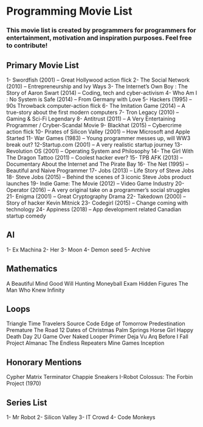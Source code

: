 # Programming Movie List
### This movie list is created by programmers for programmers for entertainment, motivation and inspiration purposes. Feel free to contribute!

## Primary Movie List

1- Swordfish (2001) – Great Hollywood action flick
2- The Social Network (2010) – Entrepreneurship and Ivy Ways
3- The Internet’s Own Boy : The Story of Aaron Swart (2014) – Coding, tech and cyber-activism
4- Who Am I : No System is Safe (2014) – From Germany with Love
5- Hackers (1995) – 90s Throwback computer-action flick
6- The Imitation Game (2014) – A true-story about the first modern computers
7- Tron Legacy (2010) – Gaming & Sci-Fi Legendary
8- Antitrust (2011) – A Very Entertaining Programmer / Cryber-Scandal Movie
9- Blackhat (2015) – Cybercrime action flick
10- Pirates of Silicon Valley (2001) – How Microsoft and Apple Started
11- War Games (1983) – Young programmer messes up, will WW3 break out?
12-Startup.com (2001) – A very realistic startup journey
13- Revolution OS (2001) – Operating System and Philosophy
14- The Girl With The Dragon Tattoo (2011) – Coolest hacker ever?
15- TPB AFK (2013) – Documentary About the Internet and The Pirate Bay
16- The Net (1995) – Beautiful and Naive Programmer
17- Jobs (2013) – Life Story of Steve Jobs
18- Steve Jobs (2015) – Behind the scenes of 3 iconic Steve Jobs product launches
19- Indie Game: The Movie (2012) – Video Game Industry
20- Operator (2016) – A very original take on a programmer’s social struggles
21- Enigma (2001) – Great Cryptography Drama
22- Takedown (2000) – Story of hacker Kevin Mitnick
23- Codegirl (2015) – Change coming with technology
24- Appiness (2018) – App development related Canadian startup comedy

## AI

1- Ex Machina
2- Her
3- Moon
4- Demon seed
5- Archive

## Mathematics

A Beautiful Mind
Good Will Hunting
Moneyball
Exam
Hidden Figures
The Man Who Knew Infinity

## Loops

Triangle
Time Travelers
Source Code
Edge of Tomorrow
Predestination
Premature
The Road
12 Dates of Christmas
Palm Springs
Horse Girl
Happy Death Day 2U
Game Over
Naked
Looper
Primer
Deja Vu
Arq
Before I Fall
Project Almanac
The Endless
Repeaters
Mine Games
Inception

## Honorary Mentions

Cypher
Matrix
Terminator
Chappie
Sneakers
I-Robot
Colossus: The Forbin Project (1970)

## Series List

1- Mr Robot
2- Silicon Valley
3- IT Crowd
4- Code Monkeys
